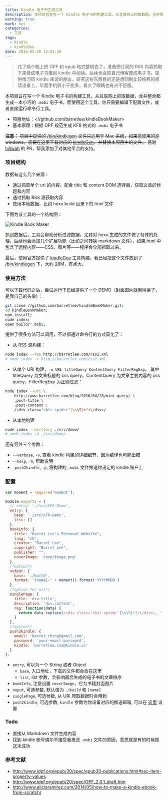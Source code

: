 ```yaml
---
title: Kindle 电子书生成工具
description: 本项目旨在写一个 Kindle 电子书的构建工具，从互联网上抓取数据，合并整合都生成一本小巧的 `.mobi` 电子书。而使用这个工具，你只需要编辑下配置文件，或者直接运行命令行工具。
warning: true
mark: hot
categories:
  - 工具
tags:
  - Kindle
  - kindleGen
date: 2016-05-20 12:01:20
---
```



> 花了两个晚上把 OPF 和 epub 格式整明白了，准备把订阅的 RSS 内容抓取下来做成电子书推到 kindle 中阅读。后续也会把自己博客整成电子书，提供给习惯 kindle 阅读的朋友。研究这些东西目的还是想回到比较纯粹的阅读设备上，毕竟手机屏小干扰多，看久了眼睛也有点不舒服。

本项目旨在写一个 Kindle 电子书的构建工具，从互联网上抓取数据，合并整合都生成一本小巧的 `.mobi` 电子书。而使用这个工具，你只需要编辑下配置文件，或者直接运行命令行工具。

- 项目地址：<//github.com/barretlee/kindleBookMaker>
- 基本原理：根据 OPF 规范生成 KF8 格式的 `.mobi` 电子书

<!--more-->

<s>**注意：** 项目中提供的 [/bin/kindlegen](//github.com/barretlee/kindleBookMaker/blob/master/bin/kindlegen) 文件只适用于 Mac 系统，如果您使用的是 windows，需要在这里下载对应的 [kindleGen](http://www.amazon.com/gp/feature.html?docId=1000765211)，并替换本项目中的文件。</s>  感谢 [hillwah](//github.com/hillwah) 的 PR，帮我添加了对其他平台的支持。

### 项目结构

数据有这么几个来源：

- 通过抓取单个 uri 的内容，配合 title 和 content DOM 选择器，获取文章的标题和内容
- 通过抓取 RSS 源获取内容
- 使用本地数据，比如 hexo build 目录下的 html 文件

下图为该工具的一个结构图： 

![Kindle Book Maker](//img.alicdn.com/tfs/TB1B_rJJVXXXXcvXXXXXXXXXXXX-809-584.png)

抓到数据后，工具会帮助分析过滤数据，尤其对 hexo 生成的文件做了特殊的处理，后续也会添加几个扩展功能（比如之间转换 markdown 文件），如果 html 中包含了远程内容——CSS、图片等——程序会全部抓取过来。

最后，使用官方提供了 [kindleGen](http://www.amazon.com/gp/feature.html?docId=1000765211) 工具构建，我已经把这个文件放到了 [/bin/kindlegen](//github.com/barretlee/kindleBookMaker/blob/master/bin/kindlegen) 下，大约 28M，有点大。

### 使用方法

可以下载代码之后，尝试运行下已经提供了一个 DEMO（封面图片就懒得换了，是我自己的头像）：

```bash
git clone //github.com/barretlee/kindleBookMaker.git;
cd kindleBookMaker;
npm install;
node index;
open build/*.mobi;
```

提供了很多方法可以调用，不过都通过命令行的方式简化了：

- 从 RSS 源构建：
```bash
node index --rss http://barretlee.com/rss2.xml
# node index -r http://barretlee.com/rss2.xml
```
- 从单个 URI 构建，`-u URL titleQuery ContentQuery FilterRegExp`， 其中 titleQuery 为文章标题的 css query，ContentQuery 为文章主要内容的 css query，FilterRegExp 为正则过滤：
```bash
node index --uri \
    http://www.barretlee.com/blog/2016/04/28/mini-query/ \
    .post-title \
    .post-content \
    /<div class="shit-spider"[\s\S]+?<\/div>/
```
- 从本地构建
```bash
node index --dirctory ./src/demo/
# node index -d ./src/demo/
```

还有另外三个参数：

- `--verbose`, `-v`, 查看 kindle 构建的详细细节，因为编译也可能出错
- `--help`, `-h`, 帮助说明
- `-push2kindle`, `-p`, 将构建的 `.mobi` 文件推送你设定的 kindle 账户上

### 配置

```javascript
var moment = require('moment');

module.exports = {
  // entry: './src/KF8-Demo',
  entry: {
    base: './src/KF8-Demo',
    list: []
  },
  bookInfo: {
    title: "Barret Lee's Personal Website",
    lang: "zh",
    creator: "Barret Lee",
    copyright: "Barret Lee",
    publisher: "",
    coverImage: 'coverImage.png'
  },
  /*option*/
  output: {
    base: './build',
    format: '[name]-' + moment().format('YYYYMMDD')
  },
  /*option for uri*/
  singlePage: {
    title: 'div.title',
    description: 'div.content',
    reg: function(data) {
      return data.replace(/<div class="shit-spider"[\s\S]+?<\/div>/, '');
    }
  },
  /*option*/
  push2kindle: {
    email: 'barret.china@gmail.com',
    password: 'your-email-password',
    kindle: 'barretlee.com@kindle.cn'
  }
};
```

- `entry`, 可以为一个 String 或者 Object
  - `base`, 入口地址，下载的文件都会放在这里
  - `list`, list 参数，会影响最后生成的电子书的文章排序
- `bookInfo`, 注意设置 `coverImage`，它为书籍封面图片
- `ouput`, 可选参数, 默认值为 `./build` 和 `[name]`
- `singlePage`, 可选参数, 从 URI 爬取数据时会用到
- `push2kindle`, 可选参数, `kindle` 参数为你设备对应的推送邮箱, 可以在 [这里](//www.amazon.cn/mn/dcw/myx.html/ref=kinw_myk_redirect#/home/settings/payment) 设置


### Todo

- 直接从 Markdown 文件生成内容
- 找到 kindle 帐号偶尔不接受我推送 `.mobi` 文件的原因，意思就是有的时候推送未成功

### 参考文献

- http://www.idpf.org/epub/30/spec/epub30-publications.html#sec-item-property-values
- http://www.idpf.org/epub/20/spec/OPF_2.0.1_draft.htm
- http://www.aliciaramirez.com/2014/05/how-to-make-a-kindle-ebook-from-scratch/